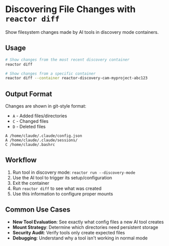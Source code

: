 # Discovering File Changes with `reactor diff`

Show filesystem changes made by AI tools in discovery mode containers.

## Usage

```bash
# Show changes from the most recent discovery container
reactor diff

# Show changes from a specific container
reactor diff --container reactor-discovery-cam-myproject-abc123
```

## Output Format

Changes are shown in git-style format:
- `A` - Added files/directories
- `C` - Changed files
- `D` - Deleted files

```
A /home/claude/.claude/config.json
A /home/claude/.claude/sessions/
C /home/claude/.bashrc
```

## Workflow

1. Run tool in discovery mode: `reactor run --discovery-mode`
2. Use the AI tool to trigger its setup/configuration
3. Exit the container
4. Run `reactor diff` to see what was created
5. Use this information to configure proper mounts

## Common Use Cases

- **New Tool Evaluation**: See exactly what config files a new AI tool creates
- **Mount Strategy**: Determine which directories need persistent storage
- **Security Audit**: Verify tools only create expected files
- **Debugging**: Understand why a tool isn't working in normal mode